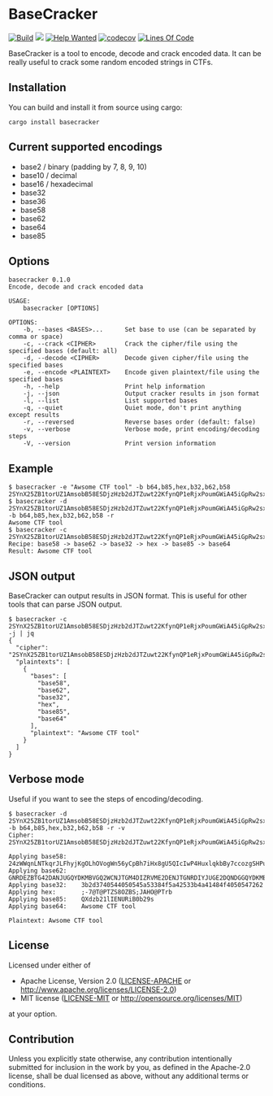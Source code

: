 # BaseCracker

[![Build](https://github.com/skyf0l/BaseCracker/actions/workflows/build.yml/badge.svg)](https://github.com/skyf0l/BaseCracker/actions/workflows/build.yml)
[![](https://img.shields.io/crates/v/basecracker.svg)](https://crates.io/crates/basecracker)
[![Help Wanted](https://img.shields.io/github/issues/skyf0l/BaseCracker/help%20wanted?color=green)](https://github.com/skyf0l/BaseCracker/issues?q=is%3Aissue+is%3Aopen+label%3A%22help+wanted%22)
[![codecov](https://codecov.io/gh/skyf0l/basecracker/branch/master/graph/badge.svg)](https://codecov.io/gh/skyf0l/basecracker)
[![Lines Of Code](https://tokei.rs/b1/github/skyf0l/BaseCracker?category=code)](https://github.com/skyf0l/BaseCracker)

BaseCracker is a tool to encode, decode and crack encoded data. It can be really useful to crack some random encoded strings in CTFs.

## Installation

You can build and install it from source using cargo:

```console
cargo install basecracker
```

## Current supported encodings

- base2 / binary (padding by 7, 8, 9, 10)
- base10 / decimal
- base16 / hexadecimal
- base32
- base36
- base58
- base62
- base64
- base85

## Options

```
basecracker 0.1.0
Encode, decode and crack encoded data

USAGE:
    basecracker [OPTIONS]

OPTIONS:
    -b, --bases <BASES>...      Set base to use (can be separated by comma or space)
    -c, --crack <CIPHER>        Crack the cipher/file using the specified bases (default: all)
    -d, --decode <CIPHER>       Decode given cipher/file using the specified bases
    -e, --encode <PLAINTEXT>    Encode given plaintext/file using the specified bases
    -h, --help                  Print help information
    -j, --json                  Output cracker results in json format
    -l, --list                  List supported bases
    -q, --quiet                 Quiet mode, don't print anything except results
    -r, --reversed              Reverse bases order (default: false)
    -v, --verbose               Verbose mode, print encoding/decoding steps
    -V, --version               Print version information
```

## Example

```console
$ basecracker -e "Awsome CTF tool" -b b64,b85,hex,b32,b62,b58
2SYnX25ZB1torUZ1AmsobB58ESDjzHzb2dJTZuwt22KfynQP1eRjxPoumGWiA45iGpRw2sx5LVB1D8K8xaLTTetafmPs3a44oiaFxrg3s4d4fkWJ36UzrSFWuLL6WbdQ5nbQSBCV7gC2DCzrxpaj
$ basecracker -d 2SYnX25ZB1torUZ1AmsobB58ESDjzHzb2dJTZuwt22KfynQP1eRjxPoumGWiA45iGpRw2sx5LVB1D8K8xaLTTetafmPs3a44oiaFxrg3s4d4fkWJ36UzrSFWuLL6WbdQ5nbQSBCV7gC2DCzrxpaj -b b64,b85,hex,b32,b62,b58 -r
Awsome CTF tool
$ basecracker -c 2SYnX25ZB1torUZ1AmsobB58ESDjzHzb2dJTZuwt22KfynQP1eRjxPoumGWiA45iGpRw2sx5LVB1D8K8xaLTTetafmPs3a44oiaFxrg3s4d4fkWJ36UzrSFWuLL6WbdQ5nbQSBCV7gC2DCzrxpaj
Recipe: base58 -> base62 -> base32 -> hex -> base85 -> base64
Result: Awsome CTF tool
```

## JSON output

BaseCracker can output results in JSON format. This is useful for other tools that can parse JSON output.

```console
$ basecracker -c 2SYnX25ZB1torUZ1AmsobB58ESDjzHzb2dJTZuwt22KfynQP1eRjxPoumGWiA45iGpRw2sx5LVB1D8K8xaLTTetafmPs3a44oiaFxrg3s4d4fkWJ36UzrSFWuLL6WbdQ5nbQSBCV7gC2DCzrxpaj -j | jq
{
  "cipher": "2SYnX25ZB1torUZ1AmsobB58ESDjzHzb2dJTZuwt22KfynQP1eRjxPoumGWiA45iGpRw2sx5LVB1D8K8xaLTTetafmPs3a44oiaFxrg3s4d4fkWJ36UzrSFWuLL6WbdQ5nbQSBCV7gC2DCzrxpaj",
  "plaintexts": [
    {
      "bases": [
        "base58",
        "base62",
        "base32",
        "hex",
        "base85",
        "base64"
      ],
      "plaintext": "Awsome CTF tool"
    }
  ]
}
```

## Verbose mode

Useful if you want to see the steps of encoding/decoding.

```console
$ basecracker -d 2SYnX25ZB1torUZ1AmsobB58ESDjzHzb2dJTZuwt22KfynQP1eRjxPoumGWiA45iGpRw2sx5LVB1D8K8xaLTTetafmPs3a44oiaFxrg3s4d4fkWJ36UzrSFWuLL6WbdQ5nbQSBCV7gC2DCzrxpaj -b b64,b85,hex,b32,b62,b58 -r -v
Cipher: 2SYnX25ZB1torUZ1AmsobB58ESDjzHzb2dJTZuwt22KfynQP1eRjxPoumGWiA45iGpRw2sx5LVB1D8K8xaLTTetafmPs3a44oiaFxrg3s4d4fkWJ36UzrSFWuLL6WbdQ5nbQSBCV7gC2DCzrxpaj

Applying base58:    24zWWqnLNTkqrJLFhyjKgOLhOVogWn56yCpBh7iHx8gU5QIcIwP4HuxlqkbBy7ccozgSHPut9d04qUU2erRetVaJE8bkM0XiKqQBWGaM96NH
Applying base62:    GNRDEZBTG42DANJUGQYDKMBVGQ2WCNJTGM4DIZRVME2DENJTGNRDIYJUGE2DQNDGGQYDKMBVGQ3TENRS
Applying base32:    3b2d3740544050545a53384f5a42533b4a41484f4050547262
Applying hex:       ;-7@T@PTZS8OZBS;JAHO@PTrb
Applying base85:    QXdzb21lIENURiB0b29s
Applying base64:    Awsome CTF tool

Plaintext: Awsome CTF tool
```

## License

Licensed under either of

- Apache License, Version 2.0
  ([LICENSE-APACHE](LICENSE-APACHE) or http://www.apache.org/licenses/LICENSE-2.0)
- MIT license
  ([LICENSE-MIT](LICENSE-MIT) or http://opensource.org/licenses/MIT)

at your option.

## Contribution

Unless you explicitly state otherwise, any contribution intentionally submitted
for inclusion in the work by you, as defined in the Apache-2.0 license, shall be
dual licensed as above, without any additional terms or conditions.
